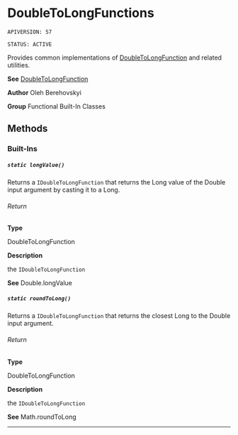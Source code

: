 # DoubleToLongFunctions

`APIVERSION: 57`

`STATUS: ACTIVE`

Provides common implementations of [DoubleToLongFunction](/docs/Functional-Abstract-Classes/DoubleToLongFunction.md) and related utilities.


**See** [DoubleToLongFunction](/docs/Functional-Abstract-Classes/DoubleToLongFunction.md)


**Author** Oleh Berehovskyi


**Group** Functional Built-In Classes

## Methods
### Built-Ins
##### `static longValue()`

Returns a `IDoubleToLongFunction` that returns the Long value of the Double input argument by casting it to a Long.

###### Return

**Type**

DoubleToLongFunction

**Description**

the `IDoubleToLongFunction`


**See** Double.longValue

##### `static roundToLong()`

Returns a `IDoubleToLongFunction` that returns the closest Long to the Double input argument.

###### Return

**Type**

DoubleToLongFunction

**Description**

the `IDoubleToLongFunction`


**See** Math.roundToLong

---
